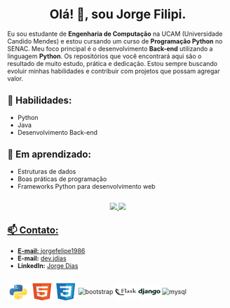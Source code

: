 <h1 align="center">Olá! 👋, sou Jorge Filipi.</h1>

Eu sou estudante de **Engenharia de Computação** na UCAM (Universidade Candido Mendes) e estou cursando um curso de **Programação Python** no SENAC. Meu foco principal é o desenvolvimento **Back-end** utilizando a linguagem **Python**.
Os repositórios que você encontrará aqui são o resultado de muito estudo, prática e dedicação. Estou sempre buscando evoluir minhas habilidades e contribuir com projetos que possam agregar valor.

## 🚀 Habilidades:
- Python
- Java
- Desenvolvimento Back-end

## 🌱 Em aprendizado:
- Estruturas de dados
- Boas práticas de programação
- Frameworks Python para desenvolvimento web

##
<div align="center" style="display: inline_block">
  <a href="https://github.com/jorgefilipi">
  <img height="200em" src="https://github-readme-stats.vercel.app/api?username=jorgefilipi&show_icons=true&theme=yeblu&include_all_commits=true&count_private=true"/>
  <img height="200em" src="https://github-readme-stats.vercel.app/api/top-langs/?username=jorgefilipi&layout=compact&langs_count=7&theme=yeblu"/>
</div>

## 📫 Contato:
- **E-mail:** [jorgefelipe1986](mailto:jorgefelipe1986@gmail.com)
- **E-mail:** [dev.jdias](mailto:dev.jdias@gmail.com)
- **LinkedIn:** [Jorge Dias](https://www.linkedin.com/in/jorge-dias-66117629b/)

<div style="display: inline_block"><br>
  <img align="center" alt="Python" height="40" width="50" src="https://raw.githubusercontent.com/devicons/devicon/master/icons/python/python-original.svg">
  <link rel="stylesheet" type='text/css' href="https://cdn.jsdelivr.net/gh/devicons/devicon@latest/devicon.min.css" />
  <img align="center" alt="HTML" height="40" width="50" src="https://raw.githubusercontent.com/devicons/devicon/master/icons/html5/html5-original.svg">
  <img align="center" alt="CSS" height="40" width="50" src="https://raw.githubusercontent.com/devicons/devicon/master/icons/css3/css3-original.svg">
  <img align="center" alt="bootstrap" height="40" width="50" src="https://cdn.jsdelivr.net/gh/devicons/devicon/icons/bootstrap/bootstrap-original.svg">
  <img align="center" alt="flask" height="40" width="50" src="https://github.com/devicons/devicon/blob/master/icons/flask/flask-original-wordmark.svg">
  <img align="center" alt="django" height="40" width="50" src="https://raw.githubusercontent.com/devicons/devicon/ca28c779441053191ff11710fe24a9e6c23690d6/icons/django/django-plain-wordmark.svg">
  <img align="center" alt="mysql" height="40" width="50" src="https://cdn.jsdelivr.net/gh/devicons/devicon/icons/mysql/mysql-original-wordmark.svg">
</div>
